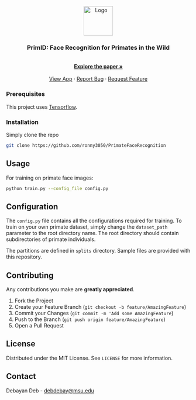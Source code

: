 
<!-- PROJECT LOGO -->
<br />
<p align="center">
  <a href="https://github.com/ronny3050/PrimateFaceRecognition">
    <img src="https://lh3.googleusercontent.com/VtgpdaLcoLwBLzGnxnUehm5u0faQpqoHrIwIp9p9DZTIU69dbZpi5oadz8lZlSKvzw=s180" alt="Logo" width="80" height="80">
  </a>

  <h3 align="center">PrimID: Face Recognition for Primates in the Wild</h3>

  <p align="center">
    <br />
    <a href="https://arxiv.org/abs/1804.08790"><strong>Explore the paper »</strong></a>
    <br />
    <br />
    <a href="https://play.google.com/store/apps/details?id=com.deb.debayan.primatefacerecognition&hl=en_US">View App</a>
    ·
    <a href="https://github.com/ronny3050/PrimateFaceRecognition/issues">Report Bug</a>
    ·
    <a href="https://github.com/ronny3050/PrimateFaceRecognition/issues">Request Feature</a>
  </p>
</p>


### Prerequisites

This project uses [Tensorflow](https://www.tensorflow.org/).

### Installation

Simply clone the repo
```sh
git clone https://github.com/ronny3050/PrimateFaceRecognition
```

<!-- USAGE EXAMPLES -->
## Usage

For training on primate face images:
```sh
python train.py --config_file config.py
```
<!-- CONFIG EXAMPLE -->
## Configuration
The `config.py` file contains all the configurations required for training. To train on your own primate dataset, simply change the `dataset_path` parameter to the root directory name. The root directory should contain subdirectories of primate individuals.

The partitions are defined in `splits` directory. Sample files are provided with this repository.


<!-- CONTRIBUTING -->
## Contributing

Any contributions you make are **greatly appreciated**.

1. Fork the Project
2. Create your Feature Branch (`git checkout -b feature/AmazingFeature`)
3. Commit your Changes (`git commit -m 'Add some AmazingFeature`)
4. Push to the Branch (`git push origin feature/AmazingFeature`)
5. Open a Pull Request


<!-- LICENSE -->
## License

Distributed under the MIT License. See `LICENSE` for more information.


<!-- CONTACT -->
## Contact

Debayan Deb - debdebay@msu.edu
